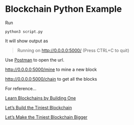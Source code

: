 # Blockchain Python Example


Run 

`python3 script.py`

It will show output as 

> Running on http://0.0.0.0:5000/ (Press CTRL+C to quit)

Use [Postman](https://www.getpostman.com) to open the url.

http://0.0.0.0:5000/mine to mine a new block

http://0.0.0.0:5000/chain to get all the blocks


For reference...

[Learn Blockchains by Building One](https://hackernoon.com/learn-blockchains-by-building-one-117428612f46)

[Let’s Build the Tiniest Blockchain](https://medium.com/crypto-currently/lets-build-the-tiniest-blockchain-e70965a248b)

[Let’s Make the Tiniest Blockchain Bigger](https://medium.com/crypto-currently/lets-make-the-tiniest-blockchain-bigger-ac360a328f4d)